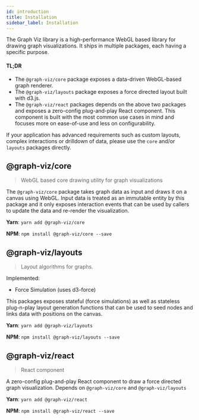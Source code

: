 ```yaml
---
id: introduction
title: Installation
sidebar_label: Installation
---
```

The Graph Viz library is a high-performance WebGL based library for drawing graph visualizations.
It ships in multiple packages, each having a specific purpose.

#### TL;DR
* The `@graph-viz/core` package exposes a data-driven WebGL-based graph renderer.
* The `@graph-viz/layouts` package exposes a force directed layout built with d3.js.
* The `@graph-viz/react` packages depends on the above two packages and exposes a 
zero-config plug-and-play React component. This component is built with the most common
use cases in mind and focuses more on ease-of-use and less on configurability. 

If your application has advanced requirements such as custom layouts, 
complex interactions or drilldown of data, please use the `core` and/or `layouts` packages directly.
 

## @graph-viz/core

> WebGL based core drawing utility for graph visualizations

The `@graph-viz/core` package takes graph data as input and draws it on a canvas using WebGL.
Input data is treated as an immutable entity by this package and it only exposes interaction events that
can be used by callers to update the data and re-render the visualization.  

**Yarn**: `yarn add @graph-viz/core`

**NPM**: `npm install @graph-viz/core --save`


## @graph-viz/layouts

> Layout algorithms for graphs.

Implemented:
* Force Simulation (uses d3-force)

This packages exposes stateful (force simulations) as well as stateless plug-n-play 
layout generation functions that can be used to seed nodes and links data with positions 
on the canvas.

**Yarn**: `yarn add @graph-viz/layouts`

**NPM**: `npm install @graph-viz/layouts --save`


## @graph-viz/react

> React component

A zero-config plug-and-play React component to draw a force directed graph visualization.
Depends on `@graph-viz/core` and `@graph-viz/layouts`

**Yarn**: `yarn add @graph-viz/react`

**NPM**: `npm install @graph-viz/react --save`


